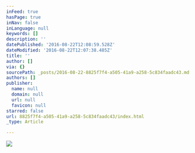 ```yaml
---
inFeed: true
hasPage: true
inNav: false
inLanguage: null
keywords: []
description: ''
datePublished: '2016-08-22T12:08:59.528Z'
dateModified: '2016-08-22T12:07:38.485Z'
title: ''
author: []
via: {}
sourcePath: _posts/2016-08-22-8825f7f4-a505-41a9-a258-5c834faadc43.md
authors: []
publisher:
  name: null
  domain: null
  url: null
  favicon: null
starred: false
url: 8825f7f4-a505-41a9-a258-5c834faadc43/index.html
_type: Article

---
```

![](https://the-grid-user-content.s3-us-west-2.amazonaws.com/e3836700-63f9-49cc-82a4-2690345a5e40.gif)